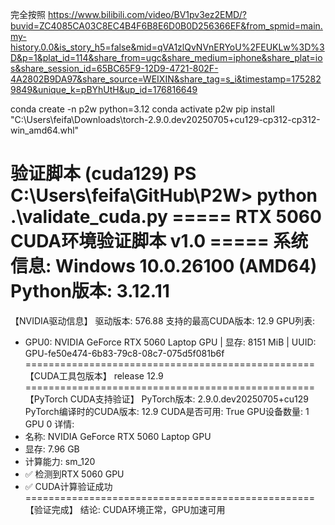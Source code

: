 完全按照
https://www.bilibili.com/video/BV1pv3ez2EMD/?buvid=ZC4085CA03C8EC4B4F6B8E6D0B0D256366EF&from_spmid=main.my-history.0.0&is_story_h5=false&mid=qVA1zlQvNVnERYoU%2FEUKLw%3D%3D&p=1&plat_id=114&share_from=ugc&share_medium=iphone&share_plat=ios&share_session_id=65BC65F9-12D9-4721-802F-4A2802B9DA97&share_source=WEIXIN&share_tag=s_i&timestamp=1752829849&unique_k=pBYhUtH&up_id=176816649

conda create -n p2w python=3.12
conda activate p2w
pip install "C:\Users\feifa\Downloads\torch-2.9.0.dev20250705+cu129-cp312-cp312-win_amd64.whl"



验证脚本
(cuda129) PS C:\Users\feifa\GitHub\P2W> python .\validate_cuda.py
===== RTX 5060 CUDA环境验证脚本 v1.0 =====
系统信息: Windows 10.0.26100 (AMD64)
Python版本: 3.12.11
==================================================
【NVIDIA驱动信息】
驱动版本: 576.88
支持的最高CUDA版本: 12.9
GPU列表:
  - GPU0: NVIDIA GeForce RTX 5060 Laptop GPU | 显存: 8151 MiB | UUID: GPU-fe50e474-6b83-79c8-08c7-075d5f081b6f
==================================================
【CUDA工具包版本】
release 12.9
==================================================
【PyTorch CUDA支持验证】
PyTorch版本: 2.9.0.dev20250705+cu129
PyTorch编译时的CUDA版本: 12.9
CUDA是否可用: True
GPU设备数量: 1
GPU 0 详情:
  - 名称: NVIDIA GeForce RTX 5060 Laptop GPU
  - 显存: 7.96 GB
  - 计算能力: sm_120
  - ✅ 检测到RTX 5060 GPU
  - ✅ CUDA计算验证成功
==================================================
【验证完成】
结论: CUDA环境正常，GPU加速可用
